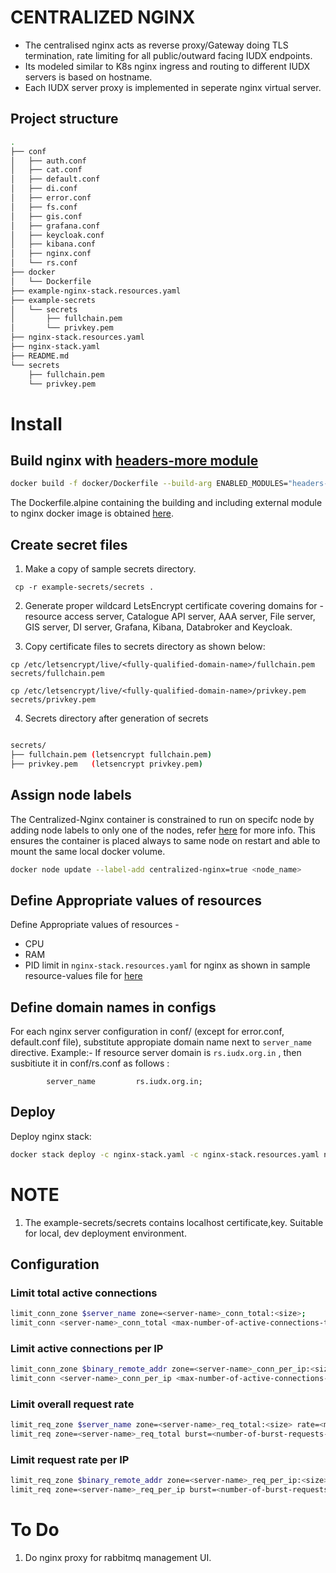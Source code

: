 # CENTRALIZED NGINX
* The centralised nginx acts as reverse proxy/Gateway doing TLS termination, rate limiting for all public/outward facing IUDX endpoints.
* Its modeled similar to K8s nginx ingress and routing to different IUDX servers is based on hostname. 
* Each IUDX server proxy is implemented in seperate nginx virtual server.
## Project structure
```sh
.
├── conf
│   ├── auth.conf
│   ├── cat.conf
│   ├── default.conf
│   ├── di.conf
│   ├── error.conf
│   ├── fs.conf
│   ├── gis.conf
│   ├── grafana.conf
│   ├── keycloak.conf
│   ├── kibana.conf
│   ├── nginx.conf
│   └── rs.conf
├── docker
│   └── Dockerfile
├── example-nginx-stack.resources.yaml
├── example-secrets
│   └── secrets
│       ├── fullchain.pem
│       └── privkey.pem
├── nginx-stack.resources.yaml
├── nginx-stack.yaml
├── README.md
└── secrets
    ├── fullchain.pem
    └── privkey.pem

```


# Install


## Build nginx with [headers-more module](https://www.nginx.com/resources/wiki/modules/headers_more/)

```sh
docker build -f docker/Dockerfile --build-arg ENABLED_MODULES="headers-more" --build-arg  nginx_version=1.20 -t ghcr.io/datakaveri/nginx:1.20 docker/
```
The Dockerfile.alpine containing the building and including external module to nginx docker image is obtained [here](https://github.com/nginxinc/docker-nginx/tree/master/modules).


## Create secret files
1. Make a copy of sample secrets directory.
```console
 cp -r example-secrets/secrets .
```
2.  Generate proper wildcard LetsEncrypt certificate covering domains for - resource access server, Catalogue API server, AAA server, File server, GIS server, DI server, Grafana, Kibana, Databroker and Keycloak.

3. Copy certificate files to secrets directory as shown below:

```
cp /etc/letsencrypt/live/<fully-qualified-domain-name>/fullchain.pem  secrets/fullchain.pem

cp /etc/letsencrypt/live/<fully-qualified-domain-name>/privkey.pem secrets/privkey.pem
```
4. Secrets directory after generation of secrets
```sh

secrets/
├── fullchain.pem (letsencrypt fullchain.pem)
├── privkey.pem   (letsencrypt privkey.pem)

```

## Assign node labels

The Centralized-Nginx container is constrained to run on specifc node by adding node labels to only one of the nodes, refer [here](https://docs.docker.com/engine/swarm/services/#placement-constraints) for more info. This ensures the container is placed always to same node on restart and able to mount the same local docker volume.
```sh
docker node update --label-add centralized-nginx=true <node_name>
```

## Define Appropriate values of resources

Define Appropriate values of resources -
- CPU 
- RAM 
- PID limit 
in `nginx-stack.resources.yaml`  for nginx as shown in sample resource-values file for [here](example-nginx-stack.resources.yaml)

## Define domain names in configs
For each nginx server configuration in conf/ (except for error.conf, default.conf file), substitute appropiate domain name next to ``server_name`` directive. 
Example:- If resource server domain is ``rs.iudx.org.in`` , then susbitiute it in conf/rs.conf as follows :
```
        server_name         rs.iudx.org.in;
```

## Deploy
Deploy nginx stack:
```sh
docker stack deploy -c nginx-stack.yaml -c nginx-stack.resources.yaml nginx-stack
```

# NOTE
1. The example-secrets/secrets contains localhost certificate,key. Suitable for local, dev deployment environment.
## Configuration

### Limit total active connections
```sh
limit_conn_zone $server_name zone=<server-name>_conn_total:<size>;
limit_conn <server-name>_conn_total <max-number-of-active-connections-to-server>;
```
### Limit active connections per IP
```sh
limit_conn_zone $binary_remote_addr zone=<server-name>_conn_per_ip:<size>;
limit_conn <server-name>_conn_per_ip <max-number-of-active-connections-to-server-per-IP>;
```
### Limit overall request rate
```sh
limit_req_zone $server_name zone=<server-name>_req_total:<size> rate=<max-request-rate-to-server>;
limit_req zone=<server-name>_req_total burst=<number-of-burst-requests-allowed> nodelay;
```
### Limit request rate per IP
```sh
limit_req_zone $binary_remote_addr zone=<server-name>_req_per_ip:<size> rate=<max-request-rate-to-server-per-IP>r/s;
limit_req zone=<server-name>_req_per_ip burst=<number-of-burst-requests-allowed> nodelay;
```

# To Do

1. Do nginx proxy for  rabbitmq management UI.
